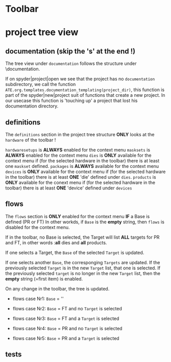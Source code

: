 # Toolbar



# project tree view

## documentation (skip the 's' at the end !)

The tree view under `documentation` follows the structure under <project>\documentation.

If on spyder|project|open we see that the project has no `documentation` subdirectory,
we call the function `ATE.org.templates.documentation_templating(project_dir)`, 
this function is part of the spyder|new|project suit of functions that create a new project.
In our usecase this function is 'touching up' a project that lost his documentation directory.

## definitions

The `definitions` section in the project tree structure **ONLY** looks at
the `hardware` of the toolbar !

`hardwaresetups` is **ALWAYS** enabled for the context menu 
`masksets` is **ALWAYS** enabled for the context menu
`dies` is **ONLY** available for the context menu if (for the selected hardware in the toolbar) 
there is at least one `maskset` defined.
`packages` is **ALWAYS** available for the context menu
`devices` is **ONLY** available for the context menu if (for the selected hardware in the toolbar)
there is at least **ONE** 'die' defined under `dies`.
`products` is **ONLY** available for the conext menu if (for the selected hardware in the toolbar)
there is at least **ONE** 'device' defined under `devices`

## flows

The `flows` section is **ONLY** enabled for the context menu **IF** a Base is defined (PR or FT)
In other workds, if `Base` is the **empty** string, then `flows` is disabled for the context menu.

If in the toolbar, no Base is selected, the Target will list **ALL** targets for PR and FT, in
other words :**all** dies and **all** products. 

If one selects a Target, the `Base` of the selected `Target` is updated.

If one selects another `Base`, the corresponging `Targets` are updated. If the previously
selected `Target` is in the new `Target` list, that one is selected. If the previously
selected `target` is no longer in the new `Target` list, then the **empty** string (=first item)
is enabled.

On any change in the toolbar, the tree is updated.

- flows case Nr1: `Base` = ''

- flows case Nr2: `Base` = FT and no `Target` is selected

- flows case Nr3: `Base` = FT and a `Target` is selected

- flows case Nr4: `Base` = PR and no `Target` is selected

- flows case Nr5: `Base` = PR and a `Target` is selected





## tests
